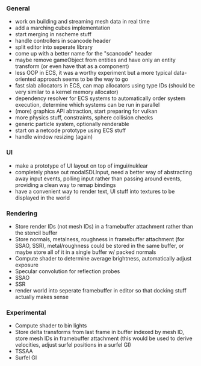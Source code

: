 ### General
- work on building and streaming mesh data in real time
- add a marching cubes implementation
- start merging in nscheme stuff
- handle controllers in scancode header
- split editor into seperate library
- come up with a better name for the "scancode" header
- maybe remove gameObject from entities
  and have only an entity transform (or even have that as a component)
- less OOP in ECS, it was a worthy experiment but a more typical data-oriented
  approach seems to be the way to go
- fast slab allocators in ECS, can map allocators using type IDs
  (should be very similar to a kernel memory allocator)
- dependency resolver for ECS systems to automatically order system execution,
  determine which systems can be run in parallel
- (more) graphics API abtraction, start preparing for vulkan
- more physics stuff, constraints, sphere collision checks
- generic particle system, optionally renderable
- start on a netcode prototype using ECS stuff
- handle window resizing (again)

### UI
- make a prototype of UI layout on top of imgui/nuklear
- completely phase out modalSDLInput, need a better way of abstracting
  away input events, polling input rather than passing around events,
  providing a clean way to remap bindings
- have a convenient way to render text, UI stuff into textures to be
  displayed in the world

### Rendering
- Store render IDs (not mesh IDs) in a framebuffer attachment rather than the
  stencil buffer
- Store normals, metalness, roughness in framebuffer attachment (for SSAO, SSR),
  metal/roughness could be stored in the same buffer, or maybe store all of it
  in a single buffer w/ packed normals
- Compute shader to determine average brightness, automatically adjust exposure
- Specular convolution for reflection probes
- SSAO
- SSR
- render world into seperate framebuffer in editor so that docking stuff
  actually makes sense
  
### Experimental
- Compute shader to bin lights
- Store delta transforms from last frame in buffer indexed by mesh ID,
  store mesh IDs in framebuffer attachment
  (this would be used to derive velocities, adjust surfel positions in a surfel GI)
- TSSAA
- Surfel GI
